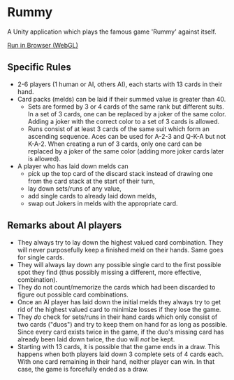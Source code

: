 # Rummy
A Unity application which plays the famous game 'Rummy' against itself.

[Run in Browser (WebGL)](https://damr-.github.io/rummy/Builds/rummy/)

## Specific Rules
- 2-6 players (1 human or AI, others AI), each starts with 13 cards in their hand.
- Card packs (melds) can be laid if their summed value is greater than 40.
  - Sets are formed by 3 or 4 cards of the same rank but different suits. In a set of 3 cards, one can be replaced by a joker of the same color. Adding a joker with the correct color to a set of 3 cards is allowed.
  - Runs consist of at least 3 cards of the same suit which form an ascending sequence. Aces can be used for A-2-3 and Q-K-A but not K-A-2. When creating a run of 3 cards, only one card can be replaced by a joker of the same color (adding more joker cards later is allowed).
- A player who has laid down melds can
  - pick up the top card of the discard stack instead of drawing one from the card stack at the start of their turn,
  - lay down sets/runs of any value,
  - add single cards to already laid down melds,
  - swap out Jokers in melds with the appropriate card.

## Remarks about AI players
- They always try to lay down the highest valued card combination. They will never purposefully keep a finished meld on their hands. Same goes for single cards.
- They will always lay down any possible single card to the first possible spot they find (thus possibly missing a different, more effective, combination).
- They do not count/memorize the cards which had been discarded to figure out possible card combinations.
- Once an AI player has laid down the initial melds they always try to get rid of the highest valued card to minimize losses if they lose the game.
- They *do* check for sets/runs in their hand cards which only consist of two cards ("duos") and try to keep them on hand for as long as possible. Since every card exists twice in the game, if the duo's missing card has already been laid down twice, the duo will *not* be kept.
- Starting with 13 cards, it is possible that the game ends in a draw. This happens when both players laid down 3 complete sets of 4 cards each. With one card remaining in their hand, neither player can win. In that case, the game is forcefully ended as a draw.
